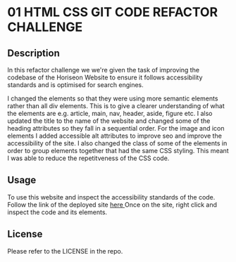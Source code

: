 # 01 HTML CSS GIT CODE REFACTOR CHALLENGE

## Description 

In this refactor challenge we we're given the task of improving the codebase of the Horiseon Website to ensure it follows accessibility standards and is optimised for search engines. 

I changed the elements so that they were using more semantic elements rather than all div elements. This is to give a clearer understanding of what the elements are e.g. article, main, nav, header, aside, figure etc. I also updated the title to the name of the website and changed some of the heading attributes so they fall in a sequential order. For the image and icon elements I added accessible alt attributes to improve seo and improve the accessibility of the site. I also changed the class of some of the elements in order to group elements together that had the same CSS styling. This meant I was able to reduce the repetitveness of the CSS code. 

## Usage 

To use this website and inspect the accessibility standards of the code. Follow the link of the deployed site <a href= "https://ashton-jeffrey.github.io/01-HTML-CSS-GIT-CODE-REFACTOR-CHALLENGE/" > here </a>
 Once on the site, right click and inspect the code and its elements.

## License

Please refer to the LICENSE in the repo.



